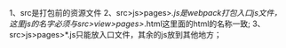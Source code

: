 1、src是打包前的资源文件
2、src>js>pages>*.js是webpack打包入口js文件，这里js的名字必须与src>view>pages>*.html这里面的html的名称一致;
3、src>js>pages>*.js只能放入口文件，其余的js放到其他地方；
